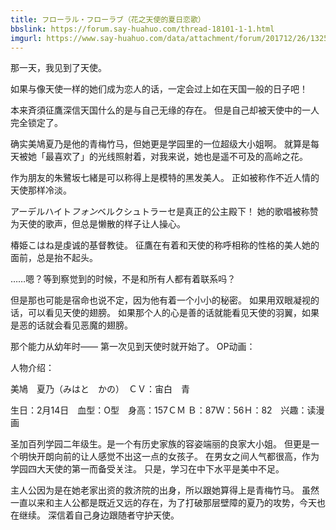```yaml
---
title: フローラル・フローラブ（花之天使的夏日恋歌）
bbslink: https://forum.say-huahuo.com/thread-18101-1-1.html
imgurl: https://www.say-huahuo.com/data/attachment/forum/201712/26/132550h2lmzdnuaqdkabk2.jpg
---
```


那一天，我见到了天使。

如果与像天使一样的她们成为恋人的话，一定会过上如在天国一般的日子吧！

本来斉須征鷹深信天国什么的是与自己无缘的存在。
但是自己却被天使中的一人完全锁定了。

确实美鳩夏乃是他的青梅竹马，但她更是学园里的一位超级大小姐啊。
就算是每天被她「最喜欢了」的光线照射着，对我来说，她也是遥不可及的高岭之花。

作为朋友的朱鷺坂七緒是可以称得上是模特的黑发美人。
正如被称作不近人情的天使那样冷淡。

アーデルハイト*フォン*ベルクシュトラーセ是真正的公主殿下！
她的歌唱被称赞为天使的歌声，但总是懒散的样子让人操心。

椿姫こはね是虔诚的基督教徒。
征鷹在有着和天使的称呼相称的性格的美人她的面前，总是抬不起头。

……嗯？等到察觉到的时候，不是和所有人都有着联系吗？

但是那也可能是宿命也说不定，因为他有着一个小小的秘密。
如果用双眼凝视的话，可以看见天使的翅膀。
如果那个人的心是善的话就能看见天使的羽翼，如果是恶的话就会看见恶魔的翅膀。

那个能力从幼年时――
第一次见到天使时就开始了。
OP动画：

人物介绍：

美鳩　夏乃（みはと　かの）　ＣＶ：宙白　青

生日：2月14日　血型：O型　身高：157ＣＭ
Ｂ：87Ｗ：56Ｈ：82　兴趣：读漫画

圣加百列学园二年级生。是一个有历史家族的容姿端丽的良家大小姐。
但更是一个明快开朗向前的让人感觉不出这一点的女孩子。
在男女之间人气都很高，作为学园四大天使的第一而备受关注。
只是，学习在中下水平是美中不足。

主人公因为是在她老家出资的救济院的出身，所以跟她算得上是青梅竹马。
虽然一直以来和主人公都是既近又远的存在，为了打破那层壁障的夏乃的攻势，今天也在继续。
深信着自己身边跟随者守护天使。<!--more-->
